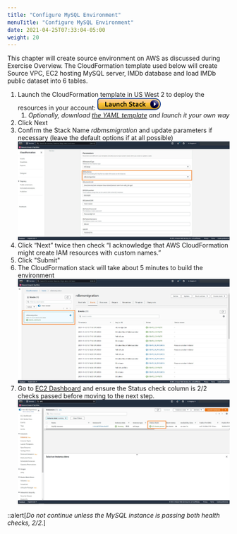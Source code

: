```yaml
---
title: "Configure MySQL Environment"
menuTitle: "Configure MySQL Environment"
date: 2021-04-25T07:33:04-05:00
weight: 20
---
```

This chapter will create source environment on AWS as discussed during Exercise Overview.
The CloudFormation template used below will create Source VPC, EC2 hosting MySQL server, IMDb database and load IMDb public dataset into 6 tables.

1. Launch the CloudFormation template in US West 2 to deploy the resources in your account: [![CloudFormation](/static/images/cloudformation-launch-stack.png)](https://console.aws.amazon.com/cloudformation/home?region=us-west-2#/stacks/new?stackName=rdbmsmigration&templateURL=:param{key="lhol_migration_setup_yaml"})  
    1. *Optionally, download [the YAML template](:param{key="lhol_migration_setup_yaml"}) and launch it your own way*
 4. Click Next
 5. Confirm the Stack Name *rdbmsmigration* and update parameters if necessary (leave the default options if at all possible)
   ![Final Deployment Architecture](/static/images/migration6.jpg)
 6. Click “Next” twice then check “I acknowledge that AWS CloudFormation might create IAM resources with custom names.”
 7. Click "Submit"
 8. The CloudFormation stack will take about 5 minutes to build the environment
  ![Final Deployment Architecture](/static/images/migration7.jpg)
 9. Go to [EC2 Dashboard](https://console.aws.amazon.com/ec2/v2/home?region=us-east-1#Instances:)  and ensure the Status check column is 2/2 checks passed before moving to the next step.
 ![Final Deployment Architecture](/static/images/migration8.jpg)


::alert[_Do not continue unless the MySQL instance is passing both health checks, 2/2._]


